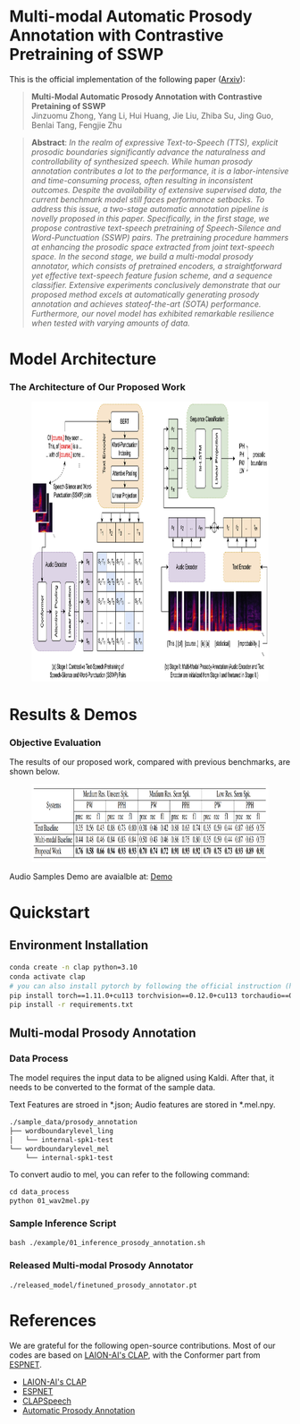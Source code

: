 # Multi-modal Automatic Prosody Annotation with Contrastive Pretraining of SSWP

<!-- ### [Arxiv](https://arxiv.org/abs/2309.05423) &nbsp;&nbsp;&nbsp;&nbsp; [Demo](https://jzmzhong.github.io/Automatic-Prosody-Annotator-With-SSWP-CLAP/) -->
<!-- <table style="border:1px solidb ack;margin-left:auto;margin-right:auto;border-spacing:20px;">
    <tr>
    <td><h3><a href="https://arxiv.org/abs/2309.05423">Arxiv</a></h3></td>
    <td><h3><a href="https://jzmzhong.github.io/Automatic-Prosody-Annotator-With-SSWP-CLAP">Demo</a></h3></td>
    <td><h3><a href="https://github.com/jzmzhong/Automatic-Prosody-Annotator-with-SSWP-CLAP">Code (Here)</a></h3></td>
    </tr>
</table> -->

<!-- ###  [Demo](https://jzmzhong.github.io/Automatic-Prosody-Annotator-With-SSWP-CLAP) [Code(Here)](https://github.com/jzmzhong/Automatic-Prosody-Annotator-with-SSWP-CLAP) -->

This is the official implementation of the following paper ([Arxiv](https://arxiv.org/abs/2309.05423)):

> **Multi-Modal Automatic Prosody Annotation with Contrastive Pretaining of SSWP** \
> Jinzuomu Zhong, Yang Li, Hui Huang, Jie Liu, Zhiba Su, Jing Guo, Benlai Tang, Fengjie Zhu

> **Abstract**: *In the realm of expressive Text-to-Speech (TTS), explicit prosodic boundaries significantly advance the naturalness and controllability of synthesized speech. While human prosody annotation contributes a lot to the performance, it is a labor-intensive and time-consuming process, often resulting in inconsistent outcomes. Despite the availability of extensive supervised data, the current benchmark model still faces performance setbacks. To address this issue, a two-stage automatic annotation pipeline is novelly proposed in this paper. Specifically, in the first stage, we propose contrastive text-speech pretraining of Speech-Silence and Word-Punctuation (SSWP) pairs. The pretraining procedure hammers at enhancing the prosodic space extracted from joint text-speech space. In the second stage, we build a multi-modal prosody annotator, which consists of pretrained encoders, a straightforward yet effective text-speech feature fusion scheme, and a sequence classifier. Extensive experiments conclusively demonstrate that our proposed method excels at automatically generating prosody annotation and achieves stateof-the-art (SOTA) performance. Furthermore, our novel model has exhibited remarkable resilience when tested with varying amounts of data.*


# Model Architecture

<!-- Method -->
<h3>The Architecture of Our Proposed Work</h3>
<figure>
<p style="text-align:center"><img src="./figs/model_v2.3_trimmed.png" alt="AVSE" height=500px/></p>
</figure>

# Results & Demos

<!-- Ojective Evaluation -->
<h3>Objective Evaluation</h3>
The results of our proposed work, compared with previous benchmarks, are shown below.
<figure>
<p style="text-align:center"><img src="./figs/objective.png" alt="AVSE" height=140px/></p>
</figure>


Audio Samples Demo are avaialble at: [Demo](https://jzmzhong.github.io/Automatic-Prosody-Annotator-With-SSWP-CLAP/)


# Quickstart

## Environment Installation

```bash
conda create -n clap python=3.10
conda activate clap
# you can also install pytorch by following the official instruction (https://pytorch.org/get-started/locally/)
pip install torch==1.11.0+cu113 torchvision==0.12.0+cu113 torchaudio==0.11.0+cu113 -f https://download.pytorch.org/whl/torch_stable.html
pip install -r requirements.txt
```

## Multi-modal Prosody Annotation

### Data Process

The model requires the input data to be aligned using Kaldi. After that, it needs to be converted to the format of the sample data.

Text Features are stroed in *.json; Audio features are stored in *.mel.npy.

```shell
./sample_data/prosody_annotation
├── wordboundarylevel_ling
│   └── internal-spk1-test
└── wordboundarylevel_mel
    └── internal-spk1-test
```

To convert audio to mel, you can refer to the following command:

```base
cd data_process
python 01_wav2mel.py
```

### Sample Inference Script

```base
bash ./example/01_inference_prosody_annotation.sh
```
### Released Multi-modal Prosody Annotator 

```
./released_model/finetuned_prosody_annotator.pt
```


# References

We are grateful for the following open-source contributions. Most of our codes are based on [LAION-AI's CLAP](https://github.com/LAION-AI/CLAP), with the Conformer part from [ESPNET](https://github.com/espnet/espnet).

- [LAION-AI's CLAP](https://github.com/LAION-AI/CLAP)
- [ESPNET](https://github.com/espnet/espnet)
- [CLAPSpeech](https://clapspeech.github.io/)
- [Automatic Prosody Annotation](https://github.com/Daisyqk/Automatic-Prosody-Annotation)
